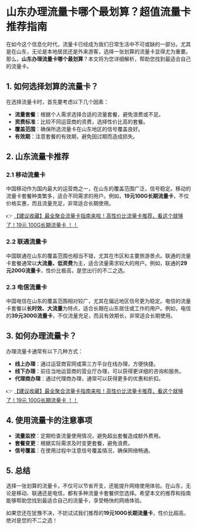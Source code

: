 # 山东办理流量卡哪个最划算？超值流量卡推荐指南

在如今这个信息化时代，流量卡已经成为我们日常生活中不可或缺的一部分。尤其是在山东，无论是本地居民还是外来游客，选择一张划算的流量卡显得尤为重要。那么，**山东办理流量卡哪个最划算**？本文将为您详细解析，帮助您找到最适合自己的流量卡。

## 1. 如何选择划算的流量卡？

在选择流量卡时，首先要考虑以下几个因素：

- **流量套餐**：根据个人需求选择合适的流量套餐，避免浪费或不足。
- **资费标准**：比较不同运营商的资费，选择性价比高的套餐。
- **覆盖范围**：确保所选流量卡在山东地区的信号覆盖良好。
- **有效期**：注意套餐的有效期，避免因过期而造成损失。

## 2. 山东流量卡推荐

### 2.1 移动流量卡

中国移动作为国内最大的运营商之一，在山东的覆盖范围广泛，信号稳定。移动的流量卡套餐种类繁多，适合不同需求的用户。例如，**19元100G长期流量卡**，不仅价格实惠，而且流量充足，非常适合长期使用。

👉 [【建议收藏】最全聚合流量卡指南来啦！高性价比流量卡推荐，看这个就够了！19元 100G长期流量卡 ！！](https://bit.ly/Liuliangka)

### 2.2 联通流量卡

中国联通在山东的覆盖范围也相当不错，尤其在市区和主要旅游景点。联通的流量卡套餐通常以**大流量、低资费**为主，适合流量需求较大的用户。例如，联通的**29元200G流量卡**，性价比极高，是您出行的不二之选。

### 2.3 电信流量卡

中国电信在山东的覆盖范围相对较广，尤其在偏远地区信号更为稳定。电信的流量卡套餐以**长时效、大流量**为特点，适合长期在山东居住或工作的用户。例如，电信的**39元300G流量卡**，不仅流量充足，而且有效期长，非常适合长期使用。

## 3. 如何办理流量卡？

办理流量卡通常有以下几种方式：

- **线上办理**：通过运营商官网或第三方平台在线办理，方便快捷。
- **线下办理**：前往当地运营商的营业厅办理，可以获得更详细的咨询和服务。
- **代理商办理**：通过代理商办理，通常可以获得更多的优惠和折扣。

👉 [【建议收藏】最全聚合流量卡指南来啦！高性价比流量卡推荐，看这个就够了！19元 100G长期流量卡 ！！](https://bit.ly/Liuliangka)

## 4. 使用流量卡的注意事项

- **流量监控**：定期检查流量使用情况，避免超出套餐造成额外费用。
- **套餐变更**：根据实际需求及时变更套餐，避免浪费。
- **信号覆盖**：在使用过程中注意信号覆盖情况，确保网络畅通。

## 5. 总结

选择一张划算的流量卡，不仅可以节省开支，还能提升网络使用体验。在山东，无论是移动、联通还是电信，都有多种流量卡套餐供您选择。希望本文的推荐和指南能够帮助您找到最适合自己的流量卡，享受畅快的网络体验。

如果您还在犹豫不决，不妨试试我们推荐的**19元100G长期流量卡**，性价比超高，绝对是您的不二之选！